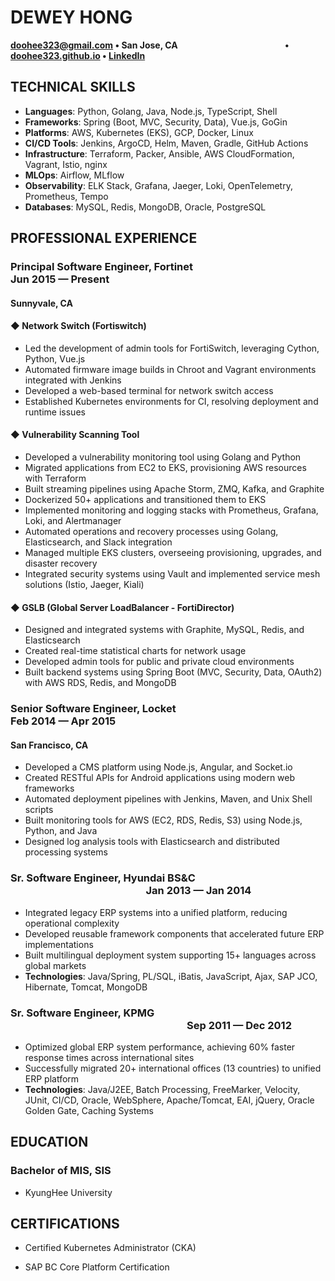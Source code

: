 # DEWEY HONG
**doohee323@gmail.com • San Jose, CA &emsp;&emsp;&emsp;&emsp;&emsp;&emsp;&emsp;&emsp;&emsp;&emsp;&emsp;&emsp;• [doohee323.github.io](https://doohee323.github.io) • [LinkedIn](https://www.linkedin.com/in/doohee323)**

## TECHNICAL SKILLS
- **Languages**: Python, Golang, Java, Node.js, TypeScript, Shell
- **Frameworks**: Spring (Boot, MVC, Security, Data), Vue.js, GoGin
- **Platforms**: AWS, Kubernetes (EKS), GCP, Docker, Linux
- **CI/CD Tools**: Jenkins, ArgoCD, Helm, Maven, Gradle, GitHub Actions
- **Infrastructure**: Terraform, Packer, Ansible, AWS CloudFormation, Vagrant, Istio, nginx
- **MLOps**: Airflow, MLflow
- **Observability**: ELK Stack, Grafana, Jaeger, Loki, OpenTelemetry, Prometheus, Tempo
- **Databases**: MySQL, Redis, MongoDB, Oracle, PostgreSQL

## PROFESSIONAL EXPERIENCE

### Principal Software Engineer, Fortinet &emsp;&emsp;&emsp;&emsp;&emsp;&emsp;&emsp;&emsp;&emsp;&emsp;&emsp; Jun 2015 — Present
#### Sunnyvale, CA

#### ◆ Network Switch (Fortiswitch)
- Led the development of admin tools for FortiSwitch, leveraging Cython, Python, Vue.js
- Automated firmware image builds in Chroot and Vagrant environments integrated with Jenkins
- Developed a web-based terminal for network switch access
- Established Kubernetes environments for CI, resolving deployment and runtime issues

#### ◆ Vulnerability Scanning Tool
- Developed a vulnerability monitoring tool using Golang and Python
- Migrated applications from EC2 to EKS, provisioning AWS resources with Terraform
- Built streaming pipelines using Apache Storm, ZMQ, Kafka, and Graphite
- Dockerized 50+ applications and transitioned them to EKS
- Implemented monitoring and logging stacks with Prometheus, Grafana, Loki, and Alertmanager
- Automated operations and recovery processes using Golang, Elasticsearch, and Slack integration
- Managed multiple EKS clusters, overseeing provisioning, upgrades, and disaster recovery
- Integrated security systems using Vault and implemented service mesh solutions (Istio, Jaeger, Kiali)

#### ◆ GSLB (Global Server LoadBalancer - FortiDirector)
- Designed and integrated systems with Graphite, MySQL, Redis, and Elasticsearch
- Created real-time statistical charts for network usage
- Developed admin tools for public and private cloud environments
- Built backend systems using Spring Boot (MVC, Security, Data, OAuth2) with AWS RDS, Redis, and MongoDB

### Senior Software Engineer, Locket &emsp;&emsp;&emsp;&emsp;&emsp;&emsp;&emsp;&emsp;&emsp;&emsp;&emsp;&emsp;&emsp;&emsp; Feb 2014 — Apr 2015
#### San Francisco, CA
- Developed a CMS platform using Node.js, Angular, and Socket.io
- Created RESTful APIs for Android applications using modern web frameworks
- Automated deployment pipelines with Jenkins, Maven, and Unix Shell scripts
- Built monitoring tools for AWS (EC2, RDS, Redis, S3) using Node.js, Python, and Java
- Designed log analysis tools with Elasticsearch and distributed processing systems

### Sr. Software Engineer, Hyundai BS&C &emsp;&emsp;&emsp;&emsp;&emsp;&emsp;&emsp;&emsp;&emsp;&emsp;&emsp;&emsp;&emsp; Jan 2013 — Jan 2014
- Integrated legacy ERP systems into a unified platform, reducing operational complexity
- Developed reusable framework components that accelerated future ERP implementations
- Built multilingual deployment system supporting 15+ languages across global markets
- **Technologies**: Java/Spring, PL/SQL, iBatis, JavaScript, Ajax, SAP JCO, Hibernate, Tomcat, MongoDB

### Sr. Software Engineer, KPMG &emsp;&emsp;&emsp;&emsp;&emsp;&emsp;&emsp;&emsp;&emsp;&emsp;&emsp;&emsp;&emsp;&emsp;&emsp;&emsp;&emsp; Sep 2011 — Dec 2012
- Optimized global ERP system performance, achieving 60% faster response times across international sites
- Successfully migrated 20+ international offices (13 countries) to unified ERP platform
- **Technologies**: Java/J2EE, Batch Processing, FreeMarker, Velocity, JUnit, CI/CD, Oracle, WebSphere, Apache/Tomcat, EAI, jQuery, Oracle Golden Gate, Caching Systems

## EDUCATION

### Bachelor of MIS, SIS
- KyungHee University

## CERTIFICATIONS

- Certified Kubernetes Administrator (CKA)

- SAP BC Core Platform Certification 